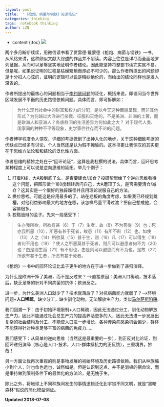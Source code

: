 ```yaml
---
layout: post
title:  "《枪炮、病菌与钢铁》阅读笔记"
categories: thinking
tags:  notebook thinking 
author: LZN
---
```


* content
{:toc}
![](https://img1.doubanio.com/view/ark_article_cover/retina/public/25809579.jpg?v=1474619881.0)

两个多月断断续续，用微信读书看了贾雷德·戴蒙德《枪炮、病菌与钢铁》一书。从风格来讲，这种颇似文献大综述的作品并不耐读。内容上往往是详尽而全面地罗列证据，从而可以足够坚实地证明作者结论。因此能坚持将整部书读完实属不易。
但是呢，如果说证明的过程是枯燥繁琐而却必不可少的，那么作者所提出的问题却是十分扣人心弦的，证明的逻辑可以说是精妙绝伦的，而给出的结论同样也是发人深省的。

作者所提出的最核心的问题相当于[李约瑟问题](https://zh.wikipedia.org/wiki/%E6%9D%8E%E7%BA%A6%E7%91%9F%E9%9A%BE%E9%A2%98)的泛化，概括来说，即设问当今世界区域发展不平衡的历史路径依赖问题。具体而言，即可拆解如：

>为什么现代社会中的财富和权力的分配，是以今天这种面貌呈现，而非其他形式？为何越过大洋进行杀戮、征服和灭绝的，不是美洲、非洲的土著，而是欧洲人和亚洲人？各族群间的生活差异为何如此之大？ 对于现代人类、国家间的种种不平等现象，史学家往往存而不论的问题。

作者博学程度令人惊叹，详细的考据做到了出神入化的地步，关于这种细致考据的优缺点已经多有讨论，个人当然还是认为瑕不掩瑜的。这本书更让我惊叹的其实更在于思维方法论和和结论的泛化性方面。

作者思维的精妙之处在于“回环论证”，这算是我杜撰的说法，具体而言，回环思考某种程度上可以说是逆向思维的延拓。举几个例子：

1. 盯着K线，大A股到底了么，是否要建仓/加仓？投研帮里给了个逆向思维看待这个问题，把图形做个180度翻转后问自己，大A磨顶了么，是否需要清仓/减仓？这其实是一个很好的独辟蹊径并且用理论说服自己的方法。
2. 换位思考。可能这是应用最多的了。站在老板的角度考虑，如果我已经规划跳槽，对他利益影响最大的地方在哪，该怎样尽量平滑过渡？把自己想成他，会容易很多。
3. 狡黠诡辩的孟子。先来一段感受下：
>生亦我所欲，所欲有甚（6）于（7）生者，故（8）不为苟得（9）也；死亦我所恶（10），所恶有甚于死者，故患（11）有所不辟（12）也。如使（13）人之（14）所欲莫（15）甚于生，则（16）凡（17）可以得生（18）者何不用也（19）？使人之所恶莫甚于死者，则凡可以避患者何不为（20）也？由是则生而（21）有不用也，由是则可以避患而有不为也。是故（22）所欲有甚于生者，所恶有甚于死者。

《枪炮》一书中的回环论证比孟子更牛的地方在于进一步做到了递归演绎。

为什么是欧洲干掉了美洲，而不是反过来？-->直接原因：美洲人口稀疏，技术落后，缺乏足够的针对不同病菌的抗体；欧洲反之。

进一步，为什么美洲人口就少了？技术就落后了？对抗病菌能力就弱了？-->环境问题+**人口稀疏**，缺少分工，缺少驯化动物，无法解放生产力，类似[马尔萨斯陷阱](https://zh.wikipedia.org/zh-hk/马尔萨斯陷阱).

我们回溯一下：由于初始环境限制+人口稀疏，因此无法通过分工、驯化动物解放生产力，因此不能通过社会总生产力的提高养活更多的人，因此无法进一步发展出复杂的社会结构及分工，不能使人口进一步增长，各种传染病感染机会偏少，群体不能获得针对种类足够丰富的病菌的免疫力……

我们感受下：从简单的逆向思维（当然这是最重要的一步），到正反对比论证，到回环递归演绎（核心是人口-技术，人口-群体抵抗力的正反馈），三重境界，妙哉！

另一方面让我再次重视的则是事物发展的初始环境及历史路径依赖。我们从种族缩小到个人，时也命也运也，诚然如是。但是认识到这点，并不是消极的宿命论，而是秉持做到限制条件下的最优化的方法论，是无愧于生。

除此之外，将地球上不同种族间发生的事情逻辑泛化到宇宙不同文明，就是“黑暗森林”假说的简化模型例证。

**Updated 2018-07-08**

